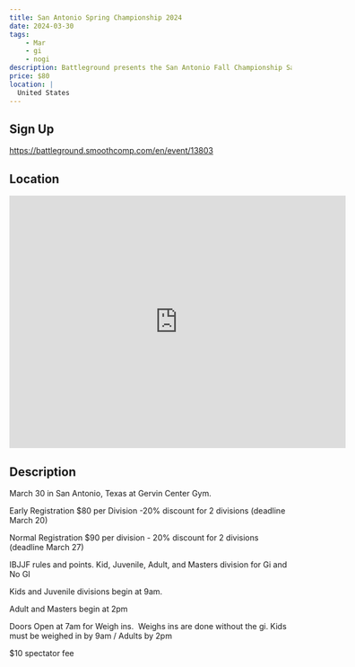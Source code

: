 ```yaml
---
title: San Antonio Spring Championship 2024
date: 2024-03-30
tags:
    - Mar
    - gi 
    - nogi 
description: Battleground presents the San Antonio Fall Championship Saturday October 7th
price: $80
location: |
  United States
---
```

## Sign Up
https://battleground.smoothcomp.com/en/event/13803

## Location
<iframe src="https://www.google.com/maps/embed?pb=!1m18!1m12!1m3!1d12345.6789!2d-98.4282880!3d29.4916441!2m3!1f0!2f0!3f0!3m2!1i1024!2i768!4f13.1!3m3!1m2!1s0x0%3A0x0!2z29.4916441!5e0!3m2!1sen!2sus!4v1234567890" width="600" height="450" style="border:0;" allowfullscreen="" loading="lazy"></iframe>

## Description
March 30 in San Antonio, Texas at Gervin Center Gym. 


Early Registration $80 per Division -20% discount for 2 divisions (deadline March 20)


Normal Registration $90 per division - 20% discount for 2 divisions (deadline March 27)


IBJJF rules and points. Kid, Juvenile, Adult, and Masters division for Gi and No GI 


Kids and Juvenile divisions begin at 9am.


Adult and Masters begin at 2pm


Doors Open at 7am for Weigh ins.  Weighs ins are done without the gi. Kids must be weighed in by 9am / Adults by 2pm


$10 spectator fee